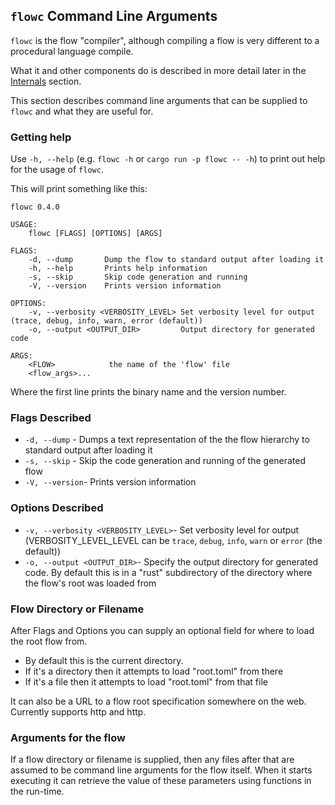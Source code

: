 ## `flowc` Command Line Arguments
`flowc` is the flow "compiler", although compiling a flow is very different to a procedural language compile.

What it and other components do is described in more detail later in the [Internals](../internals/overview.md) section.

This section describes command line arguments that can be supplied to `flowc` and what they are useful for.

### Getting help
Use `-h, --help` (e.g. `flowc -h` or `cargo run -p flowc -- -h`) to print out help for the usage of `flowc`. 

This will print something like this:
```shell script 
flowc 0.4.0

USAGE:
    flowc [FLAGS] [OPTIONS] [ARGS]

FLAGS:
    -d, --dump       Dump the flow to standard output after loading it
    -h, --help       Prints help information
    -s, --skip       Skip code generation and running
    -V, --version    Prints version information

OPTIONS:
    -v, --verbosity <VERBOSITY_LEVEL> Set verbosity level for output (trace, debug, info, warn, error (default))
    -o, --output <OUTPUT_DIR>         Output directory for generated code

ARGS:
    <FLOW>            the name of the 'flow' file
    <flow_args>...
```

Where the first line prints the binary name and the version number.

### Flags Described
* `-d, --dump` - Dumps a text representation of the the flow hierarchy to standard output after loading it
* `-s, --skip` - Skip the code generation and running of the generated flow
* `-V, --version`- Prints version information

### Options Described
* `-v, --verbosity <VERBOSITY_LEVEL>`- Set verbosity level for output (VERBOSITY_LEVEL_LEVEL can be `trace`, `debug`, `info`, `warn` or `error` (the default))
* `-o, --output <OUTPUT_DIR>`- Specify the output directory for generated code. By default this is in a "rust" 
subdirectory of the directory where the flow's root was loaded from

### Flow Directory or Filename
After Flags and Options you can supply an optional field for where to load the root flow from.
* By default this is the current directory.
* If it's a directory then it attempts to load "root.toml" from there
* If it's a file then it attempts to load "root.toml" from that file

It can also be a URL to a flow root specification somewhere on the web. Currently supports http and http.

### Arguments for the flow
If a flow directory or filename is supplied, then any files after that are assumed to be command line arguments
for the flow itself. When it starts executing it can retrieve the value of these parameters using functions
in the run-time.
